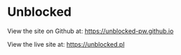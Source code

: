 # Unblocked

View the site on Github at: https://unblocked-pw.github.io

View the live site at: https://unblocked.pl
